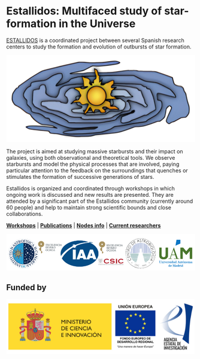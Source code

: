 # Estallidos: Multifaced study of star-formation in the Universe
[ESTALLIDOS](https://research.iac.es/proyecto/estallidos2/) is a coordinated project between several Spanish research centers to study the formation and evolution of outbursts of star formation.


![estallidos_logo](https://github.com/Estallidos/.github/blob/main/assets/estallidos-logo-2779x1280.jpg) 



The project is aimed at studying massive starbursts and their impact on galaxies, using both observational and theoretical tools. We observe starbursts and model the physical processes that are involved, 
paying particular attention to the feedback on the surroundings that quenches or stimulates the formation of successive generations of stars.

Estallidos is organized and coordinated through  workshops in which ongoing work is discussed and new results are presented. They are attended by a significant part of the Estallidos community (currently around 60 people) and help to maintain strong scientific bounds and close collaborations.  

**[Workshops](https://research.iac.es/proyecto/estallidos2/pages/workshops.php)**  |  **[Publications](https://research.iac.es/proyecto/estallidos2/pages/publicaciones.php)**  |  **[Nodes info](https://research.iac.es/proyecto/estallidos2/pages/acerca-de-y-contacto.php)**  |  **[Current researchers](https://research.iac.es/proyecto/estallidos2/pages/estallidos8/acronyms.php)**

![estallidos_science_logos](https://github.com/Estallidos/.github/blob/main/assets/science_logos.png)
## Funded by
![estallidos_funding_logos](https://github.com/Estallidos/.github/blob/main/assets/funding_logos.png)

